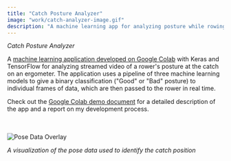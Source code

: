 ```yaml
---
title: "Catch Posture Analyzer"
image: "work/catch-analyzer-image.gif"
description: "A machine learning app for analyzing posture while rowing"
---
```


_Catch Posture Analyzer_

A [machine learning application developed on Google Colab](https://colab.research.google.com/drive/19qnezblA4nHW4ViMAbLsRJdCR8NUCwrK?usp=sharing) with Keras and TensorFlow for analyzing streamed video of a rower's posture at the catch on an ergometer. The application uses a pipeline of three machine learning models to give a binary classification ("Good" or "Bad" posture) to individual frames of data, which are then passed to the rower in real time. 

Check out the [Google Colab demo document](https://colab.research.google.com/drive/19qnezblA4nHW4ViMAbLsRJdCR8NUCwrK?usp=sharing) for a detailed description of the app and a report on my development process.
&nbsp;  
&nbsp;  
&nbsp;  

![Pose Data Overlay](../../assets/work/catch-analyzer-image.gif)
<div><i>A visualization of the pose data used to identify the catch position</i></div>
</div>  
&nbsp;  
&nbsp;  
&nbsp;  
